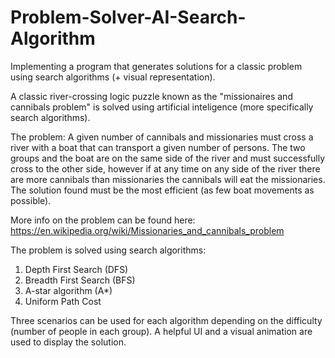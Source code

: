 # Problem-Solver-AI-Search-Algorithm
Implementing a program that generates solutions for a classic problem using search algorithms (+ visual representation).

A classic river-crossing logic puzzle known as the "missionaires and cannibals problem" is solved using artificial inteligence (more specifically search algorithms).

The problem:
A given number of cannibals and missionaries must cross a river with a boat that can transport a given number of persons. The two groups and the boat are on the same side of the river and must successfully cross to the other side, however if at any time on any side of the river there are more cannibals than missionaries the cannibals will eat the missionaries. The solution found must be the most efficient (as few boat movements as possible).

More info on the problem can be found here: https://en.wikipedia.org/wiki/Missionaries_and_cannibals_problem

The problem is solved using search algorithms:
1. Depth First Search (DFS)
2. Breadth First Search (BFS)
3. A-star algorithm (A*)
4. Uniform Path Cost 

Three scenarios can be used for each algorithm depending on the difficulty (number of people in each group). 
A helpful UI and a visual animation are used to display the solution.

